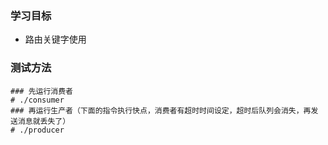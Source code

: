 ### 学习目标

- 路由关键字使用

### 测试方法

```
### 先运行消费者
# ./consumer
### 再运行生产者（下面的指令执行快点，消费者有超时时间设定，超时后队列会消失，再发送消息就丢失了）
# ./producer
```